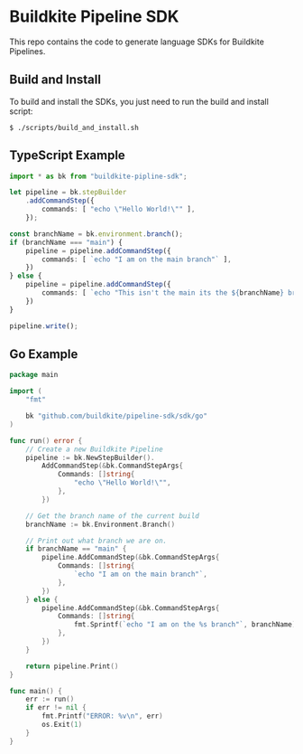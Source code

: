 # Buildkite Pipeline SDK

This repo contains the code to generate language SDKs for Buildkite Pipelines.

## Build and Install

To build and install the SDKs, you just need to run the build and install script:

```
$ ./scripts/build_and_install.sh
```

## TypeScript Example

```typescript
import * as bk from "buildkite-pipline-sdk";

let pipeline = bk.stepBuilder
    .addCommandStep({
        commands: [ "echo \"Hello World!\"" ],
    });

const branchName = bk.environment.branch();
if (branchName === "main") {
    pipeline = pipeline.addCommandStep({
        commands: [ `echo "I am on the main branch"` ],
    })
} else {
    pipeline = pipeline.addCommandStep({
        commands: [ `echo "This isn't the main its the ${branchName} branch"` ],
    })
}

pipeline.write();
```

## Go Example

```go
package main

import (
	"fmt"

	bk "github.com/buildkite/pipeline-sdk/sdk/go"
)

func run() error {
	// Create a new Buildkite Pipeline
	pipeline := bk.NewStepBuilder().
		AddCommandStep(&bk.CommandStepArgs{
			Commands: []string{
				"echo \"Hello World!\"",
			},
		})

	// Get the branch name of the current build
	branchName := bk.Environment.Branch()

	// Print out what branch we are on.
	if branchName == "main" {
		pipeline.AddCommandStep(&bk.CommandStepArgs{
			Commands: []string{
				`echo "I am on the main branch"`,
			},
		})
	} else {
		pipeline.AddCommandStep(&bk.CommandStepArgs{
			Commands: []string{
				fmt.Sprintf(`echo "I am on the %s branch"`, branchName),
			},
		})
	}

	return pipeline.Print()
}

func main() {
	err := run()
	if err != nil {
		fmt.Printf("ERROR: %v\n", err)
		os.Exit(1)
	}
}
```
